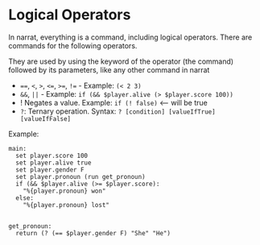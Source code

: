 # Logical Operators

In narrat, everything is a command, including logical operators. There are commands for the following operators.

They are used by using the keyword of the operator (the command) followed by its parameters, like any other command in narrat

- `==`, `<`, `>`, `<=`, `>=`, `!=` - Example: `(< 2 3)`
- `&&`, `||` - Example: `if (&& $player.alive (> $player.score 100))`
- ! Negates a value. Example: `if (! false)` <-- will be true
- `?`: Ternary operation. Syntax: `? [condition] [valueIfTrue] [valueIfFalse]`

Example:

```narrat
main:
  set player.score 100
  set player.alive true
  set player.gender F
  set player.pronoun (run get_pronoun)
  if (&& $player.alive (>= $player.score):
    "%{player.pronoun} won"
  else:
    "%{player.pronoun} lost"


get_pronoun:
  return (? (== $player.gender F) "She" "He")
```
